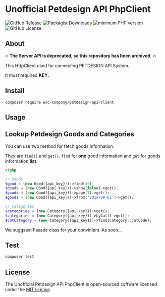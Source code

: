 # Unofficial Petdesign API PhpClient

![GitHub Release](https://img.shields.io/github/v/release/cable8mm/petdesign-api-php-client?logo=packagist&color=F28D1A)
![Packagist Downloads](https://img.shields.io/packagist/dt/esc-company/petdesign-api-client?logo=packagist&color=F28D1A)
![minimum PHP version](https://img.shields.io/badge/php-%3E%3D_8.0-8892BF.svg?logo=php)
![GitHub License](https://img.shields.io/github/license/cable8mm/petdesign-api-php-client)

## About

🔥 **The Server API is deprecated, so this repository has been archived.** 🔥

This HttpClient used for connecting PETDESIGN API System.

It must required **KEY**.

## Install

```
composer require esc-company/petdesign-api-client
```

## Usage

## Lookup Petdesign Goods and Categories

You can use two method for fetch goods information.

They are `find()` and `get()`. `find` for **one** good information and `get` for goods information **list**.

```php
<?php

// Goods
$good = (new Good({api_key}))->find(30);
$goods = (new Good({api_key}))->show(false)->get();
$goods = (new Good({api_key}))->page(1)->get();
$goods = (new Good({api_key}))->from('2019-09-01')->get();

// Categories
$categories = (new Category({api_key}))->get();
$categories = (new Category({api_key}))->byCat()->get();
$catCategory = (new Category({api_key}))->find(Category::catCode);
```

We suggsest Fasade class for your convinient. As soon...

## Test

```bash
composer test
```

## License

The Unofficial Petdesign API PhpClient is open-sourced software licensed under the [MIT license](https://opensource.org/licenses/MIT).
